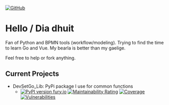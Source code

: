 [![GitHub](https://img.shields.io/github/stars/devsetgo?style=social)](https://github.com/devsetgo?tab=repositories)
# Hello / Dia dhuit

Fan of Python and BPMN tools (workflow/modeling). Trying to find the time to learn Go and Vue. My bearla is better than my gaelige.

Feel free to help or fork anything.

## Current Projects

- DevSetGo_Lib: PyPi package I use for common functions
    - [![PyPI version fury.io](https://badge.fury.io/py/devsetgo-lib.svg)](https://pypi.python.org/pypi/devsetgo-lib/) 
    [![Maintainability Rating](https://sonarcloud.io/api/project_badges/measure?project=devsetgo_devsetgo_lib&metric=sqale_rating)](https://sonarcloud.io/summary/new_code?id=devsetgo_devsetgo_lib)
    [![Coverage](https://sonarcloud.io/api/project_badges/measure?project=devsetgo_devsetgo_lib&metric=coverage)](https://sonarcloud.io/summary/new_code?id=devsetgo_devsetgo_lib)
    [![Vulnerabilities](https://sonarcloud.io/api/project_badges/measure?project=devsetgo_devsetgo_lib&metric=vulnerabilities)](https://sonarcloud.io/summary/new_code?id=devsetgo_devsetgo_lib)
